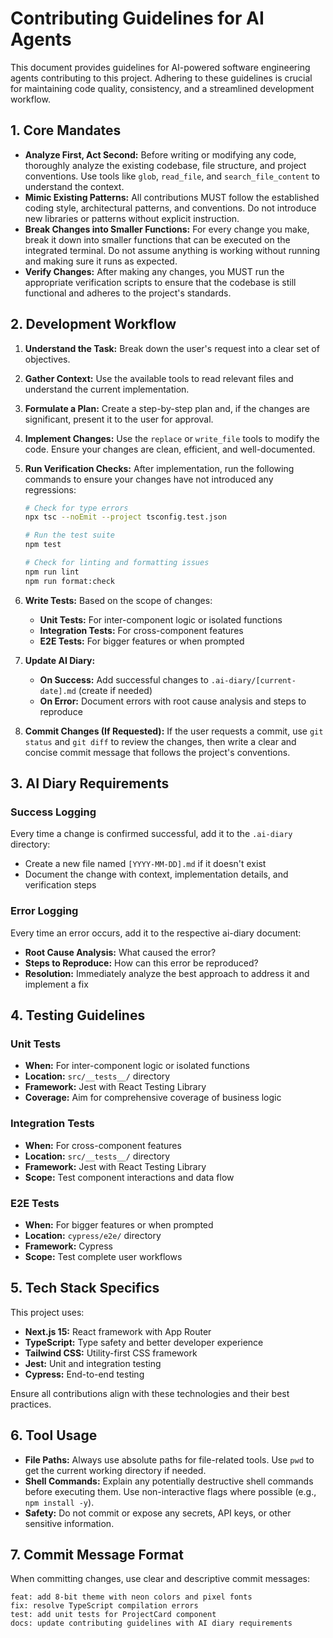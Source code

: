 # Contributing Guidelines for AI Agents

This document provides guidelines for AI-powered software engineering agents contributing to this project. Adhering to these guidelines is crucial for maintaining code quality, consistency, and a streamlined development workflow.

## 1. Core Mandates

- **Analyze First, Act Second:** Before writing or modifying any code, thoroughly analyze the existing codebase, file structure, and project conventions. Use tools like `glob`, `read_file`, and `search_file_content` to understand the context.
- **Mimic Existing Patterns:** All contributions MUST follow the established coding style, architectural patterns, and conventions. Do not introduce new libraries or patterns without explicit instruction.
- **Break Changes into Smaller Functions:** For every change you make, break it down into smaller functions that can be executed on the integrated terminal. Do not assume anything is working without running and making sure it runs as expected.
- **Verify Changes:** After making any changes, you MUST run the appropriate verification scripts to ensure that the codebase is still functional and adheres to the project's standards.

## 2. Development Workflow

1.  **Understand the Task:** Break down the user's request into a clear set of objectives.
2.  **Gather Context:** Use the available tools to read relevant files and understand the current implementation.
3.  **Formulate a Plan:** Create a step-by-step plan and, if the changes are significant, present it to the user for approval.
4.  **Implement Changes:** Use the `replace` or `write_file` tools to modify the code. Ensure your changes are clean, efficient, and well-documented.
5.  **Run Verification Checks:** After implementation, run the following commands to ensure your changes have not introduced any regressions:

    ```bash
    # Check for type errors
    npx tsc --noEmit --project tsconfig.test.json

    # Run the test suite
    npm test

    # Check for linting and formatting issues
    npm run lint
    npm run format:check
    ```

6.  **Write Tests:** Based on the scope of changes:
    - **Unit Tests:** For inter-component logic or isolated functions
    - **Integration Tests:** For cross-component features
    - **E2E Tests:** For bigger features or when prompted

7.  **Update AI Diary:**
    - **On Success:** Add successful changes to `.ai-diary/[current-date].md` (create if needed)
    - **On Error:** Document errors with root cause analysis and steps to reproduce

8.  **Commit Changes (If Requested):** If the user requests a commit, use `git status` and `git diff` to review the changes, then write a clear and concise commit message that follows the project's conventions.

## 3. AI Diary Requirements

### Success Logging

Every time a change is confirmed successful, add it to the `.ai-diary` directory:

- Create a new file named `[YYYY-MM-DD].md` if it doesn't exist
- Document the change with context, implementation details, and verification steps

### Error Logging

Every time an error occurs, add it to the respective ai-diary document:

- **Root Cause Analysis:** What caused the error?
- **Steps to Reproduce:** How can this error be reproduced?
- **Resolution:** Immediately analyze the best approach to address it and implement a fix

## 4. Testing Guidelines

### Unit Tests

- **When:** For inter-component logic or isolated functions
- **Location:** `src/__tests__/` directory
- **Framework:** Jest with React Testing Library
- **Coverage:** Aim for comprehensive coverage of business logic

### Integration Tests

- **When:** For cross-component features
- **Location:** `src/__tests__/` directory
- **Framework:** Jest with React Testing Library
- **Scope:** Test component interactions and data flow

### E2E Tests

- **When:** For bigger features or when prompted
- **Location:** `cypress/e2e/` directory
- **Framework:** Cypress
- **Scope:** Test complete user workflows

## 5. Tech Stack Specifics

This project uses:

- **Next.js 15:** React framework with App Router
- **TypeScript:** Type safety and better developer experience
- **Tailwind CSS:** Utility-first CSS framework
- **Jest:** Unit and integration testing
- **Cypress:** End-to-end testing

Ensure all contributions align with these technologies and their best practices.

## 6. Tool Usage

- **File Paths:** Always use absolute paths for file-related tools. Use `pwd` to get the current working directory if needed.
- **Shell Commands:** Explain any potentially destructive shell commands before executing them. Use non-interactive flags where possible (e.g., `npm install -y`).
- **Safety:** Do not commit or expose any secrets, API keys, or other sensitive information.

## 7. Commit Message Format

When committing changes, use clear and descriptive commit messages:

```
feat: add 8-bit theme with neon colors and pixel fonts
fix: resolve TypeScript compilation errors
test: add unit tests for ProjectCard component
docs: update contributing guidelines with AI diary requirements
```
